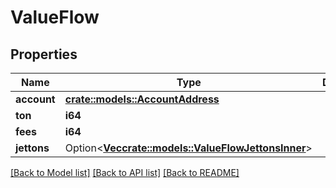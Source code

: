 # ValueFlow

## Properties

Name | Type | Description | Notes
------------ | ------------- | ------------- | -------------
**account** | [**crate::models::AccountAddress**](AccountAddress.md) |  | 
**ton** | **i64** |  | 
**fees** | **i64** |  | 
**jettons** | Option<[**Vec<crate::models::ValueFlowJettonsInner>**](ValueFlow_jettons_inner.md)> |  | [optional]

[[Back to Model list]](../README.md#documentation-for-models) [[Back to API list]](../README.md#documentation-for-api-endpoints) [[Back to README]](../README.md)


